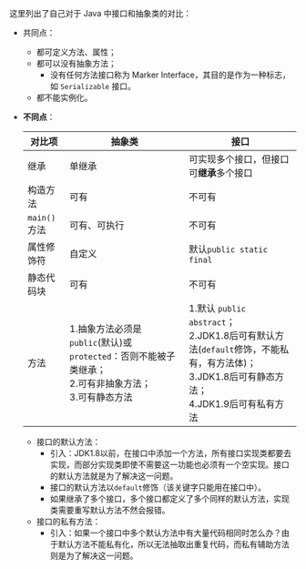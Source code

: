 这里列出了自己对于 Java 中接口和抽象类的对比：

- 共同点：

  - 都可定义方法、属性；
  - 都可以没有抽象方法；
    - 没有任何方法接口称为 Marker Interface，其目的是作为一种标志，如 `Serializable` 接口。
  - 都不能实例化。

- **不同点**：

  | 对比项       | 抽象类                                                       | 接口                                                         |
  | ------------ | ------------------------------------------------------------ | ------------------------------------------------------------ |
  | 继承         | 单继承                                                       | 可实现多个接口，但接口可**继承**多个接口                     |
  | 构造方法     | 可有                                                         | 不可有                                                       |
  | `main()`方法 | 可有、可执行                                                 | 不可有                                                       |
  | 属性修饰符   | 自定义                                                       | 默认`public static final`                                    |
  | 静态代码块   | 可有                                                         | 不可有                                                       |
  | 方法         | 1.抽象方法必须是`public`(默认)或`protected`：否则不能被子类继承；<br/> 2.可有非抽象方法；<br/> 3.可有静态方法 | 1.默认 `public abstract`；<br/>2.JDK1.8后可有默认方法(`default`修饰，不能私有，有方法体)；<br/>3.JDK1.8后可有静态方法； <br/>4.JDK1.9后可有私有方法 |

  - 接口的默认方法：
    - 引入：JDK1.8以前，在接口中添加一个方法，所有接口实现类都要去实现，而部分实现类即使不需要这一功能也必须有一个空实现。接口的默认方法就是为了解决这一问题。
    - 接口的默认方法以`default`修饰（该关键字只能用在接口中）。
    - 如果继承了多个接口，多个接口都定义了多个同样的默认方法，实现类需要重写默认方法不然会报错。
  - 接口的私有方法：
    - 引入：如果一个接口中多个默认方法中有大量代码相同时怎么办？由于默认方法不能私有化，所以无法抽取出重复代码，而私有辅助方法则是为了解决这一问题。